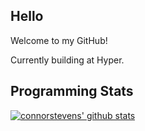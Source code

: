 ## Hello
Welcome to my GitHub!

Currently building at Hyper.

## Programming Stats
[![connorstevens' github stats](https://github-readme-stats.vercel.app/api?username=connorstevens&show_icons=true&hide_title=true&&count_private=true&bg_color=0C0B11&text_color=C9D1D9&icon_color=91D1FF&title_color=FF66E8&hide_border=true)](https://github.com/anuraghazra/github-readme-stats)
